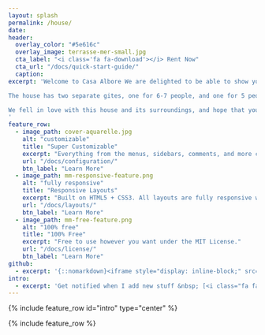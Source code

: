 ```yaml
---
layout: splash
permalink: /house/
date:
header:
  overlay_color: "#5e616c"
  overlay_image: terrasse-mer-small.jpg
  cta_label: "<i class='fa fa-download'></i> Rent Now"
  cta_url: "/docs/quick-start-guide/"
  caption:
excerpt: 'Welcome to Casa Albore We are delighted to be able to show you our beautiful house in Corsica, a traditional stone house in a small hamlet in Cap Corse, with a view over the maquis and to the sea, with the isle of Capraia on the horizon.

The house has two separate gites, one for 6-7 people, and one for 5 people, which can be rented separately or reunited for larger gatherings of family or friends.

We fell in love with this house and its surroundings, and hope that you will too!
'
feature_row:
  - image_path: cover-aquarelle.jpg
    alt: "customizable"
    title: "Super Customizable"
    excerpt: "Everything from the menus, sidebars, comments, and more can be configured or set with YAML Front Matter."
    url: "/docs/configuration/"
    btn_label: "Learn More"
  - image_path: mm-responsive-feature.png
    alt: "fully responsive"
    title: "Responsive Layouts"
    excerpt: "Built on HTML5 + CSS3. All layouts are fully responsive with helpers to augment your content."
    url: "/docs/layouts/"
    btn_label: "Learn More"
  - image_path: mm-free-feature.png
    alt: "100% free"
    title: "100% Free"
    excerpt: "Free to use however you want under the MIT License."
    url: "/docs/license/"
    btn_label: "Learn More"
github:
  - excerpt: '{::nomarkdown}<iframe style="display: inline-block;" src="https://ghbtns.com/github-btn.html?user=mmistakes&repo=minimal-mistakes&type=star&count=true&size=large" frameborder="0" scrolling="0" width="160px" height="30px"></iframe> <iframe style="display: inline-block;" src="https://ghbtns.com/github-btn.html?user=mmistakes&repo=minimal-mistakes&type=fork&count=true&size=large" frameborder="0" scrolling="0" width="158px" height="30px"></iframe>{:/nomarkdown}'
intro:
  - excerpt: 'Get notified when I add new stuff &nbsp; [<i class="fa fa-twitter"></i> @mmistakes](https://twitter.com/mmistakes){: .btn .btn--twitter}'
---
```


{% include feature_row id="intro" type="center" %}

{% include feature_row %}
